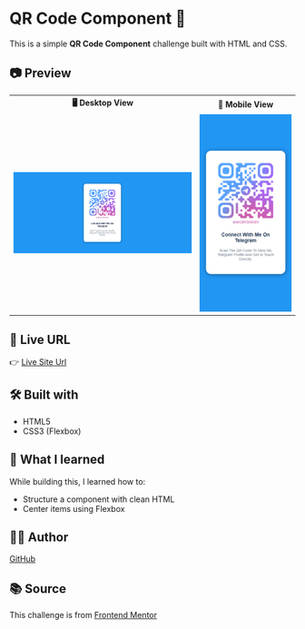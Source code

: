 # QR Code Component 🔳

This is a simple **QR Code Component** challenge built with HTML and CSS.

## 📷 Preview
<table>
  <tr>
    <th>🖥️ Desktop View</th>
    <th>📱 Mobile View</th>
  </tr>
  <tr>
    <td><img src="./assets/desktop-preview.png" alt="Desktop Preview" width="400px" /></td>
    <td><img src="./assets/mobile-preview.png" alt="Mobile Preview" width="200px" /></td>
  </tr>
</table>

## 🚀 Live URL

👉 [Live Site Url](https://Mobyiin.github.io/Qr-Code-Component)

## 🛠️ Built with

- HTML5
- CSS3 (Flexbox)

## 🎯 What I learned

While building this, I learned how to:

- Structure a component with clean HTML
- Center items using Flexbox

## 🧑‍💻 Author

[GitHub](https://github.com/Mobyiin)

## 📚 Source

This challenge is from [Frontend Mentor](https://www.frontendmentor.io/challenges/qr-code-component-iux_sIO_H)  
